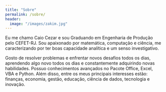 ```yaml
---
title: "Sobre"
permalink: /sobre/
header:
  image: "/images/zakim.jpg"
---
```


Eu me chamo Caio Cezar e sou Graduando em Engenharia de Produção pelo CEFET-RJ. Sou apaixonado por matemática, computação e ciência, me caracterizando por ter boas capacidade analítica e um senso investigativo.

Gosto de resolver problemas e enfrentar novos desafios todos os dias, aprendendo algo novo todos os dias e constantemente adquirindo novas habilidades. Possuo conhecimentos avançados no Pacote Office, Excel, VBA e Python. Além disso, entre os meus principais interesses estão: finanças, economia, gestão, educação, ciência de dados, tecnologia e inovação. 
